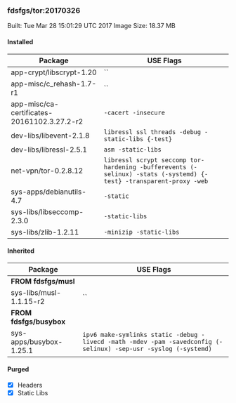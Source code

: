 ### fdsfgs/tor:20170326

Built: Tue Mar 28 15:01:29 UTC 2017
Image Size: 18.37 MB

#### Installed
Package | USE Flags
--------|----------
app-crypt/libscrypt-1.20 | ``
app-misc/c_rehash-1.7-r1 | ``
app-misc/ca-certificates-20161102.3.27.2-r2 | `-cacert -insecure`
dev-libs/libevent-2.1.8 | `libressl ssl threads -debug -static-libs {-test}`
dev-libs/libressl-2.5.1 | `asm -static-libs`
net-vpn/tor-0.2.8.12 | `libressl scrypt seccomp tor-hardening -bufferevents (-selinux) -stats (-systemd) {-test} -transparent-proxy -web`
sys-apps/debianutils-4.7 | `-static`
sys-libs/libseccomp-2.3.0 | `-static-libs`
sys-libs/zlib-1.2.11 | `-minizip -static-libs`
#### Inherited
Package | USE Flags
--------|----------
**FROM fdsfgs/musl** |
sys-libs/musl-1.1.15-r2 | ``
**FROM fdsfgs/busybox** |
sys-apps/busybox-1.25.1 | `ipv6 make-symlinks static -debug -livecd -math -mdev -pam -savedconfig (-selinux) -sep-usr -syslog (-systemd)`
#### Purged
- [x] Headers
- [x] Static Libs
